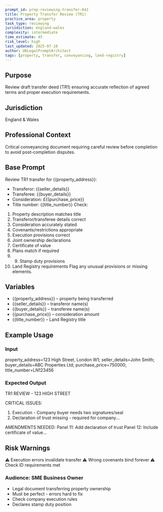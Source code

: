 ```yaml
---
prompt_id: prop-reviewing-transfer-042
title: Property Transfer Review (TR1)
practice_area: property
task_type: reviewing
jurisdiction: england-wales
complexity: intermediate
time_estimate: 45
risk_level: high
last_updated: 2025-07-10
author: UKLegalPromptArchitect
tags: [property, transfer, conveyancing, land-registry]
---
```


## Purpose
Review draft transfer deed (TR1) ensuring accurate reflection of agreed terms and proper execution requirements.

## Jurisdiction
England & Wales

## Professional Context
Critical conveyancing document requiring careful review before completion to avoid post-completion disputes.

## Base Prompt
Review TR1 transfer for {{property_address}}:
- Transferor: {{seller_details}}
- Transferee: {{buyer_details}}
- Consideration: £{{purchase_price}}
- Title number: {{title_number}}
Check:
1. Property description matches title
2. Transferor/transferee details correct
3. Consideration accurately stated
4. Covenants/restrictions appropriate
5. Execution provisions correct
6. Joint ownership declarations
7. Certificate of value
8. Plans match if required
9. 9. Stamp duty provisions
10. Land Registry requirements
Flag any unusual provisions or missing elements.

## Variables
- {{property_address}} – property being transferred
- {{seller_details}} – transferor name(s)
- {{buyer_details}} – transferee name(s)
- {{purchase_price}} – consideration amount
- {{title_number}} – Land Registry title

## Example Usage
### Input
property_address=123 High Street, London W1; seller_details=John Smith; buyer_details=ABC Properties Ltd; purchase_price=750000; title_number=LN123456

### Expected Output
TR1 REVIEW - 123 HIGH STREET

CRITICAL ISSUES:
1. Execution - Company buyer needs two signatures/seal
2. Declaration of trust missing - required for company...

AMENDMENTS NEEDED:
Panel 11: Add declaration of trust
Panel 12: Include certificate of value...

## Risk Warnings
⚠️ Execution errors invalidate transfer
⚠️ Wrong covenants bind forever
⚠️ Check ID requirements met

### Audience: SME Business Owner
- Legal document transferring property ownership
- Must be perfect - errors hard to fix
- Check company execution rules
- Declares stamp duty position

